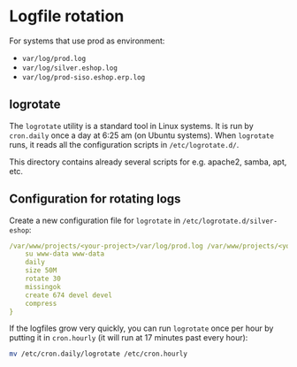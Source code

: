 # Logfile rotation

For systems that use prod as environment:

- `var/log/prod.log`
- `var/log/silver.eshop.log`
- `var/log/prod-siso.eshop.erp.log`

## logrotate

The `logrotate` utility is a standard tool in Linux systems. It is run by `cron.daily` once a day at 6:25 am (on Ubuntu systems).
When `logrotate` runs, it reads all the configuration scripts in `/etc/logrotate.d/`.

This directory contains already several scripts for e.g. apache2, samba, apt, etc.

## Configuration for rotating logs

Create a new configuration file for `logrotate` in `/etc/logrotate.d/silver-eshop`:

``` yaml
/var/www/projects/<your-project>/var/log/prod.log /var/www/projects/<your-project>/var/log/silver.eshop.log /var/www/projects/<your-project>/var/log/prod-siso.eshop.erp.log {
    su www-data www-data
    daily
    size 50M
    rotate 30
    missingok
    create 674 devel devel
    compress
}
```

If the logfiles grow very quickly, you can run `logrotate` once per hour by putting it in `cron.hourly` (it will run at 17 minutes past every hour):

``` bash
mv /etc/cron.daily/logrotate /etc/cron.hourly
```
